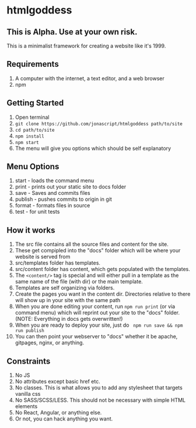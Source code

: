 # htmlgoddess

## This is Alpha. Use at your own risk.

This is a minimalist framework for creating a website like it's 1999. 

## Requirements
1. A computer with the internet, a text editor, and a web browser
1. npm

## Getting Started
1. Open terminal
1. ``` git clone https://github.com/jonascript/htmlgoddess path/to/site ```
1. ``` cd path/to/site ```
1. ``` npm install ```
1. ``` npm start ```
1. The menu will give you options which should be self explanatory

## Menu Options
1. start - loads the command menu
1. print - prints out your static site to docs folder
1. save - Saves and commits files
1. publish - pushes commits to origin in git
1. format - formats files in source
1. test - for unit tests

## How it works
1. The src file contains all the source files and content for the site.
1. These get compipled into the "docs" folder which will be 
where your website is served from
1. src/templates folder has templates.
1. src/content folder has content, which gets populated with the templates.
1. The ```<content/>``` tag is special and will either pull in a template as the same name of the file (with dir) or the main template.
1. Templates are self organizing via folders. 
1. Create the pages you want in the content dir. Directories relative to there will show up in your site with the same path
1. When you are done editing your content, run ```npm run print``` (or via command menu) which will reprint out your site to the "docs" folder. (NOTE: Everything in docs gets overwritten!)
1. When you are ready to deploy your site, just do 
``` npm run save && npm run publish```
1. You can then point your webserver to "docs" whether it be apache, gitpages, nginx, or anything.

## Constraints
1. No JS
1. No attributes except basic href etc.
1. No classes. This is what allows you to add any stylesheet that targets vanilla css
1. No SASS/SCSS/LESS. This should not be necessary with simple HTML elements
1. No React, Angular, or anything else.
1. Or not, you can hack anything you want.




